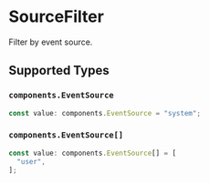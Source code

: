 # SourceFilter

Filter by event source.


## Supported Types

### `components.EventSource`

```typescript
const value: components.EventSource = "system";
```

### `components.EventSource[]`

```typescript
const value: components.EventSource[] = [
  "user",
];
```

